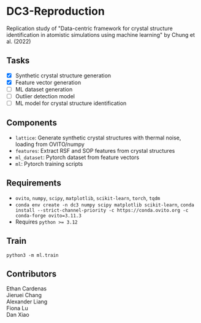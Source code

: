 # DC3-Reproduction
Replication study of "Data-centric framework for crystal structure identification in atomistic simulations using machine learning" by Chung et al. (2022)

## Tasks
- [x] Synthetic crystal structure generation
- [x] Feature vector generation
- [ ] ML dataset generation
- [ ] Outlier detection model
- [ ] ML model for crystal structure identification

## Components
- `lattice`: Generate synthetic crystal structures with thermal noise, loading from OVITO/numpy
- `features`: Extract RSF and SOP features from crystal structures
- `ml_dataset`: Pytorch dataset from feature vectors
- `ml`: Pytorch training scripts

## Requirements
- `ovito`, `numpy`, `scipy`, `matplotlib`, `scikit-learn`, `torch`, `tqdm`
- `conda env create -n dc3 numpy scipy matplotlib scikit-learn`, `conda install --strict-channel-priority -c https://conda.ovito.org -c conda-forge ovito=3.11.3`
- Requires `python >= 3.12`

## Train
`python3 -m ml.train`

## Contributors
Ethan Cardenas   
Jieruei Chang   
Alexander Liang   
Fiona Lu   
Dan Xiao